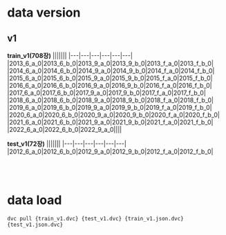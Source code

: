 # data version


## v1

**train_v1(708장)**
|||||||
|---|---|---|---|---|---|
|2013_6_a_0|2013_6_b_0|2013_9_a_0|2013_9_b_0|2013_f_a_0|2013_f_b_0|
|2014_6_a_0|2014_6_b_0|2014_9_a_0|2014_9_b_0|2014_f_a_0|2014_f_b_0|
|2015_6_a_0|2015_6_b_0|2015_9_a_0|2015_9_b_0|2015_f_a_0|2015_f_b_0|
|2016_6_a_0|2016_6_b_0|2016_9_a_0|2016_9_b_0|2016_f_a_0|2016_f_b_0|
|2017_6_a_0|2017_6_b_0|2017_9_a_0|2017_9_b_0|2017_f_a_0|2017_f_b_0|
|2018_6_a_0|2018_6_b_0|2018_9_a_0|2018_9_b_0|2018_f_a_0|2018_f_b_0|
|2019_6_a_0|2019_6_b_0|2019_9_a_0|2019_9_b_0|2019_f_a_0|2019_f_b_0|
|2020_6_a_0|2020_6_b_0|2020_9_a_0|2020_9_b_0|2020_f_a_0|2020_f_b_0|
|2021_6_a_0|2021_6_b_0|2021_9_a_0|2021_9_b_0|2021_f_a_0|2021_f_b_0|
|2022_6_a_0|2022_6_b_0|2022_9_a_0||||

**test_v1(72장)**
|||||||
|---|---|---|---|---|---|
|2012_6_a_0|2012_6_b_0|2012_9_a_0|2012_9_b_0|2012_f_a_0|2012_f_b_0|

<br/><br/>

# data load

`dvc pull {train_v1.dvc} {test_v1.dvc} {train_v1.json.dvc} {test_v1.json.dvc}`
